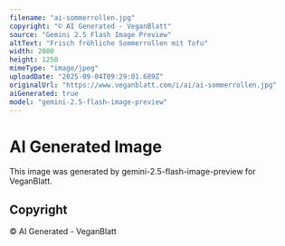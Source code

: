 ```yaml
---
filename: "ai-sommerrollen.jpg"
copyright: "© AI Generated - VeganBlatt"
source: "Gemini 2.5 Flash Image Preview"
altText: "Frisch fröhliche Sommerrollen mit Tofu"
width: 2000
height: 1250
mimeType: "image/jpeg"
uploadDate: "2025-09-04T09:29:01.689Z"
originalUrl: "https://www.veganblatt.com/i/ai/ai-sommerrollen.jpg"
aiGenerated: true
model: "gemini-2.5-flash-image-preview"
---
```


# AI Generated Image

This image was generated by gemini-2.5-flash-image-preview for VeganBlatt.

## Copyright
© AI Generated - VeganBlatt
